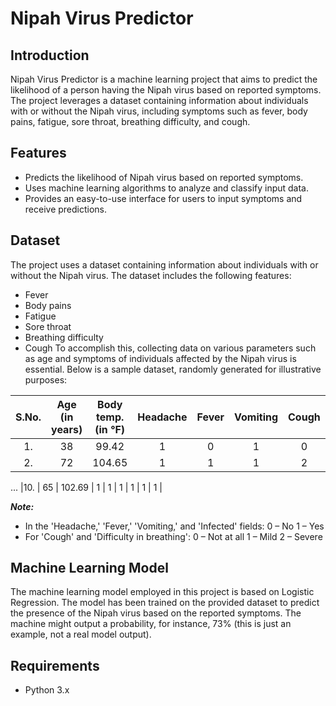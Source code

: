 # Nipah Virus Predictor

## Introduction

Nipah Virus Predictor is a machine learning project that aims to predict the likelihood of a person having the Nipah virus based on reported symptoms. The project leverages a dataset containing information about individuals with or without the Nipah virus, including symptoms such as fever, body pains, fatigue, sore throat, breathing difficulty, and cough.

## Features

- Predicts the likelihood of Nipah virus based on reported symptoms.
- Uses machine learning algorithms to analyze and classify input data.
- Provides an easy-to-use interface for users to input symptoms and receive predictions.


## Dataset

The project uses a dataset containing information about individuals with or without the Nipah virus. The dataset includes the following features:

- Fever
- Body pains
- Fatigue
- Sore throat
- Breathing difficulty
- Cough
To accomplish this, collecting data on various parameters such as age and symptoms of individuals affected by the Nipah virus is essential. Below is a sample dataset, randomly generated for illustrative purposes:

S.No. | Age (in years) | Body temp. (in °F) | Headache | Fever | Vomiting | Cough | Difficulty in breathing | Infected
:---:|:---:|:---:|:---:|:---:|:---:|:---:|:---:|:---:
|1. | 38 | 99.42 | 1 | 0 | 1 | 0 | 0 | 0 |
|2. | 72 | 104.65 | 1 | 1 | 1 | 2 | 2 | 1 |
...
|10. | 65 | 102.69 | 1 | 1 | 1 | 1 | 1 | 1 |

**_Note:_**
* In the 'Headache,' 'Fever,' 'Vomiting,' and 'Infected' fields:
   0 – No
   1 – Yes
* For 'Cough' and 'Difficulty in breathing':
   0 – Not at all
   1 – Mild
   2 – Severe



## Machine Learning Model

The machine learning model employed in this project is based on Logistic Regression. The model has been trained on the provided dataset to predict the presence of the Nipah virus based on the reported symptoms.
The machine might output a probability, for instance, 73% (this is just an example, not a real model output).

## Requirements

- Python 3.x
